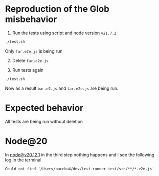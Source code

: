 # Reproduction of the Glob misbehavior

1. Run the tests using script and node version `v21.7.2`

```bash
./test.sh
```

Only `far.e2e.js` is being run

2. Delete `far.e2e.js`

3. Run tests again

```bash
./test.sh
```

Now as a result `bar.e2.js` and `tar.e2e.js` are being run.

# Expected behavior

All tests are being run without deletion

# Node@20

In node@v20.12.1 in the third step nothing happens and I see the following log in the terminal

```
Could not find '/Users/bacebu4/dev/test-runner-test/src/**/*.e2e.js'
```
